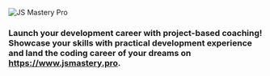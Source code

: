 ![JS Mastery Pro](https://i.ibb.co/4Y0kfH2/GitHub.png)

### Launch your development career with project-based coaching! Showcase your skills with practical development experience and land the coding career of your dreams on https://www.jsmastery.pro.
